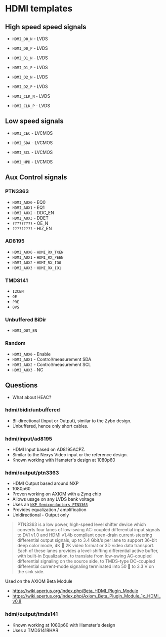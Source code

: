 
# HDMI templates

## High speed speed signals

 * `HDMI_D0_N` - LVDS
 * `HDMI_D0_P` - LVDS
 * `HDMI_D1_N` - LVDS
 * `HDMI_D1_P` - LVDS
 * `HDMI_D2_N` - LVDS
 * `HDMI_D2_P` - LVDS

 * `HDMI_CLK_N` - LVDS
 * `HDMI_CLK_P` - LVDS

## Low speed signals

 * `HDMI_CEC` - LVCMOS

 * `HDMI_SDA` - LVCMOS
 * `HDMI_SCL` - LVCMOS

 * `HDMI_HPD` - LVCMOS

## Aux Control signals

### PTN3363

 * `HDMI_AUX0` - EQ0
 * `HDMI_AUX1` - EQ1
 * `HDMI_AUX2` - DDC_EN
 * `HDMI_AUX3` - DDET
 * `?????????` - OE_N
 * `?????????` - HIZ_EN

### AD8195

 * `HDMI_AUX0` - `HDMI_RX_TXEN`
 * `HDMI_AUX1` - `HDMI_RX_PEEN`
 * `HDMI_AUX2` - `HDMI_RX_IO0`
 * `HDMI_AUX3` - `HDMI_RX_IO1`

### TMDS141
 * `I2CEN`
 * `OE`
 * `PRE`
 * `OVS`

### Unbuffered BiDir
 * `HDMI_OUT_EN`

### Random

 * `HDMI_AUX0` - Enable
 * `HDMI_AUX1` - Control/measurement SDA
 * `HDMI_AUX2` - Control/measurement SCL
 * `HDMI_AUX3` - NC

## Questions

 * What about HEAC?



### hdmi/bidir/unbuffered 

 * Bi-directional (Input or Output), similar to the Zybo design.
 * Unbuffered, hence only short cables.

### hdmi/input/ad8195

 * HDMI Input based on AD8195ACPZ. 
 * Similar to the Nexys Video input or the reference design.
 * Known working with Hamster's design at 1080p60

### hdmi/output/ptn3363

 * HDMI Output based around NXP
 * 1080p60
 * Proven working on AXIOM with a Zynq chip
 * Allows usage on any LVDS bank voltage
 * Uses an [`NXP Semiconductors PTN3363`](http://www.nxp.com/documents/data_sheet/PTN3363.pdf)
 * Provides equalization / amplification
 * Unidirectional - Output only

> PTN3363 is a low power, high-speed level shifter device which converts four
> lanes of low-swing AC-coupled differential input signals to DVI v1.0 and HDMI
> v1.4b compliant open-drain current-steering differential output signals, up
> to 3.4 Gbit/s per lane to support 36-bit deep color mode, 4K  2K video
> format or 3D video data transport. Each of these lanes provides a
> level-shifting differential active buffer, with built-in Equalization, to
> translate from low-swing AC-coupled differential signaling on the source
> side, to TMDS-type DC-coupled differential current-mode signaling terminated
> into 50  to 3.3 V on the sink side.

Used on the AXIOM Beta Module
 * https://wiki.apertus.org/index.php/Beta_HDMI_Plugin_Module
 * https://wiki.apertus.org/index.php/Axiom_Beta_Plugin_Module_1x_HDMI_v0.8

### hdmi/output/tmds141

 * Known working at 1080p60 with Hamster's design
 * Uses a TMDS141RHAR

